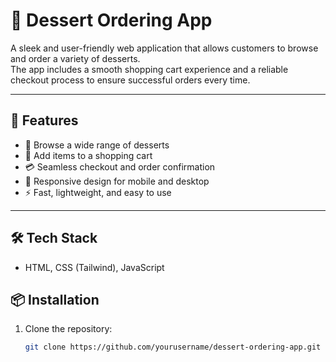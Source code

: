 # 🍰 Dessert Ordering App

A sleek and user-friendly web application that allows customers to browse and order a variety of desserts.  
The app includes a smooth shopping cart experience and a reliable checkout process to ensure successful orders every time.

---

## 🚀 Features
- 🧁 Browse a wide range of desserts
- 🛒 Add items to a shopping cart
- 💳 Seamless checkout and order confirmation
- 📱 Responsive design for mobile and desktop
- ⚡ Fast, lightweight, and easy to use

---

## 🛠️ Tech Stack
-  HTML, CSS (Tailwind), JavaScript    


## 📦 Installation

1. Clone the repository:
   ```bash
   git clone https://github.com/yourusername/dessert-ordering-app.git
